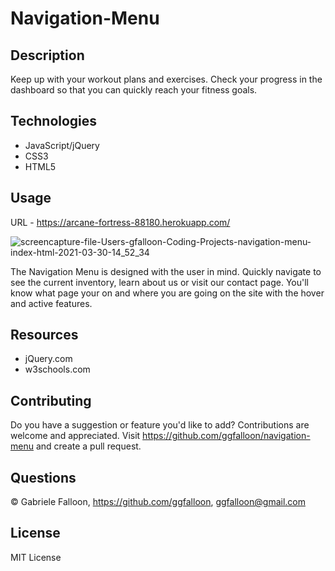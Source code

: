 # Navigation-Menu

## Description
Keep up with your workout plans and exercises. Check your progress in the dashboard so that you can quickly reach your fitness goals. 

## Technologies
* JavaScript/jQuery
* CSS3
* HTML5

## Usage

URL - https://arcane-fortress-88180.herokuapp.com/

![screencapture-file-Users-gfalloon-Coding-Projects-navigation-menu-index-html-2021-03-30-14_52_34](https://user-images.githubusercontent.com/71281652/113048051-b5a3c500-9167-11eb-9006-2ce02818a504.png)

The Navigation Menu is designed with the user in mind. Quickly navigate to see the current inventory, learn about us or visit our contact page. You'll know what page your on and where you are going on the site with the hover and active features.

## Resources

* jQuery.com
* w3schools.com

## Contributing

Do you have a suggestion or feature you'd like to add? 
Contributions are welcome and appreciated. Visit https://github.com/ggfalloon/navigation-menu and create a pull request.

## Questions

&copy; Gabriele Falloon, https://github.com/ggfalloon, ggfalloon@gmail.com

## License

MIT License